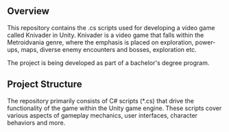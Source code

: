 ## Overview
This repository contains the .cs scripts used for developing a video game called Knivader in Unity. Knivader is a video game that falls within the Metroidvania genre, where the emphasis is placed on exploration, power-ups, maps, diverse enemy encounters and bosses, exploration etc.

The project is being developed as part of a bachelor's degree program.

## Project Structure
The repository primarily consists of C# scripts (*.cs) that drive the functionality of the game within the Unity game engine. These scripts cover various aspects of gameplay mechanics, user interfaces, character behaviors and more.

